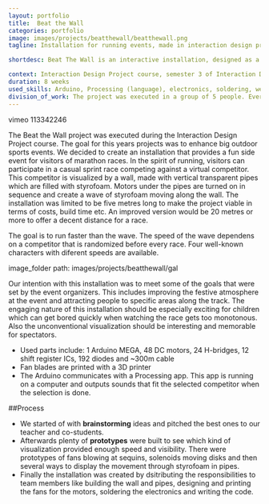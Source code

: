 ```yaml
---
layout: portfolio
title:  Beat the Wall
categories: portfolio
image: images/projects/beatthewall/beatthewall.png
tagline: Installation for running events, made in interaction design project course

shortdesc: Beat The Wall is an interactive installation, designed as a side event for running competitions. The idea is to provide the wave as a virtual opponent that can be adjusted in speed.

context: Interaction Design Project course, semester 3 of Interaction Design & Methodologies Master
duration: 8 weeks
used_skills: Arduino, Processing (language), electronics, soldering, web development (HTML/CSS, ZURB Foundation)
division_of_work: The project was executed in a group of 5 people. Everybody was involved in the design an concepting phase. Later work was split into electronics/programming and building the physical prototype. I wrote a part of the Arduino code, made the Processing client, soldered one of the motor modules and was involved with the final assembly.
---
```


 vimeo 113342246  

The Beat the Wall project was executed during the Interaction Design Project course. The goal for this years projects was to enhance big outdoor sports events. We decided to create an installation that provides a fun side event for visitors of marathon races. In the spirit of running, visitors can participate in a casual sprint race competing against a virtual competitor. This competitor is visualized by a wall, made with vertical transparent pipes which are filled with styrofoam. Motors under the pipes are turned on in sequence and create a wave of styrofoam moving along the wall. The installation was limited to be five metres long to make the project viable in terms of costs, build time etc. An improved version would be 20 metres or more to offer a decent distance for a race.

The goal is to run faster than the wave. The speed of the wave dependens on a competitor that is randomized before every race. Four well-known characters with diferent speeds are available.

 image_folder path: images/projects/beatthewall/gal 

Our intention with this installation was to meet some of the goals that were set by the event organizers. This includes improving the festive atmosphere at the event and attracting people to specific areas along the track. The engaging nature of this installation should be especially exciting for children which can get bored quickly when watching the race gets too monotonous. Also the unconventional visualization should be interesting and memorable for spectators.

* Used parts include: 1 Arduino MEGA, 48 DC motors,  24 H-bridges, 12 shift register ICs, 192 diodes and ~300m cable
* Fan blades are printed with a 3D printer
* The Arduino communicates with a Processing app. This app is running on a computer and outputs sounds that fit the selected competitor when the selection is done.

##Process
* We started of with __brainstorming__ ideas and pitched the best ones to our teacher and co-students.
* Afterwards plenty of __prototypes__ were built to see which kind of visualization provided enough speed and visibility. There were prototypes of fans blowing at sequins, solenoids moving disks and then several ways to display the movement through styrofoam in pipes.
* Finally the installation was created by dsitributing the responsibilities to team members like building the wall and pipes, designing and printing the fans for the motors, soldering the electronics and writing the code.